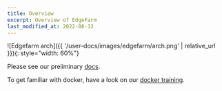 ```yaml
---
title: Overview
excerpt: Overview of EdgeFarm
last_modified_at: 2022-08-12
---
```


![Edgefarm arch]({{ '/user-docs/images/edgefarm/arch.png' | relative_url }}){: style="width: 60%"}

Please see our preliminary [docs](https://edgefarm.github.io/edgefarm/).

To get familiar with docker, have a look on our [docker training](https://github.com/edgefarm-hands-on/docker-training).

